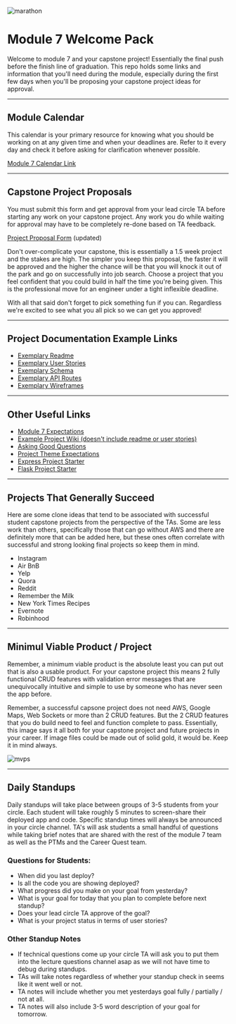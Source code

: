 <!-- ![welcome](https://gifimage.net/wp-content/uploads/2017/09/animated-welcome-gif-12.gif) -->
![marathon](https://external-content.duckduckgo.com/iu/?u=http%3A%2F%2Fcdn.lowgif.com%2Fmedium%2F843ae510cfd8baba-ellen-gordon-cpas-4-a-cause-5k-run-walk.gif&f=1&nofb=1)

# Module 7 Welcome Pack

Welcome to module 7 and your capstone project! Essentially the final push before the finish line of graduation. This repo holds some links and information that you'll need during the module, especially during the first few days when you'll be proposing your capstone project ideas for approval.

---

## Module Calendar

This calendar is your primary resource for knowing what you should be working on at any given time and when your deadlines are. Refer to it every day and check it before asking for clarification whenever possible. 

[Module 7 Calendar Link](https://calendar.google.com/calendar/u/0/embed?src=c_al83m9o7es4b69frh3mk41ia68@group.calendar.google.com&ctz=America/Los_Angeles)

---

## Capstone Project Proposals

You must submit this form and get approval from your lead circle TA before starting any work on your capstone project. Any work you do while waiting for approval may have to be completely re-done based on TA feedback.

[Project Proposal Form](https://docs.google.com/forms/d/e/1FAIpQLSeGVXOG9IKf3iGPWZRcSMEepB8eS5xQEt4nGhmoFhQBBBBSWA/viewform?usp=sf_link) (updated)

Don't over-complicate your capstone, this is essentially a 1.5 week project and the stakes are high. The simpler you keep this proposal, the faster it will be approved and the higher the chance will be that you will knock it out of the park and go on successfully into job search. Choose a project that you feel confident that you could build in half the time you're being given. This is the professional move for an engineer under a tight inflexible deadline.

With all that said don't forget to pick something fun if you can. Regardless we're excited to see what you all pick so we can get you approved!

---

## Project Documentation Example Links

* [Exemplary Readme](https://github.com/sezder/HQ/blob/main/README.md)
* [Exemplary User Stories](https://github.com/sezder/HQ/wiki/User-Stories)
* [Exemplary Schema](https://github.com/chrisoney/mercenary-review/wiki/Database-Schema-and-Backend-Routes)
* [Exemplary API Routes](https://github.com/sezder/HQ/wiki/API-Routes)
* [Exemplary Wireframes](https://github.com/chrisoney/mercenary-review/wiki/Wireframes-and-Front-End-Routes)

---

## Other Useful Links

* [Module 7 Expectations](https://hackmd.io/@jwarren/Sycd24fId)
* [Example Project Wiki (doesn't include readme or user stories)](https://github.com/chrisoney/mercenary-review/wiki)
* [Asking Good Questions](https://hackmd.io/@jwarren/Hkt6Ew9S_)
* [Project Theme Expectations](https://github.com/tombetthauser/module-7-welcome/blob/main/Project%20Theme%20Expectations%20-%20Student%20Facing%20Discussion.pdf)
* [Express Project Starter](https://drive.google.com/file/d/16wNaP57ICFULb1F3YeZ4MH80hWrUZO8-/view)
* [Flask Project Starter](https://github.com/appacademy-starters/python-project-starter)

---

## Projects That Generally Succeed

Here are some clone ideas that tend to be associated with successful student capstone projects from the perspective of the TAs. Some are less work than others, specifically those that can go without AWS and there are definitely more that can be added here, but these ones often correlate with successful and strong looking final projects so keep them in mind. 

* Instagram
* Air BnB
* Yelp
* Quora
* Reddit
* Remember the Milk
* New York Times Recipes
* Evernote
* Robinhood

---

## Minimul Viable Product / Project

Remember, a minimum viable product is the absolute least you can put out that is also a usable product. For your capstone project this means 2 fully functional CRUD features with validation error messages that are unequivocally intuitive and simple to use by someone who has never seen the app before.

Remember, a successful capsone project does not need AWS, Google Maps, Web Sockets or more than 2 CRUD features. But the 2 CRUD features that you do build need to feel and function complete to pass. Essentially, this image says it all both for your capstone project and future projects in your career. If image files could be made out of solid gold, it would be. Keep it in mind always.

![mvps](https://i.imgur.com/vfIpcWn.png)


---

## Daily Standups

Daily standups will take place between groups of 3-5 students from your circle. Each student will take roughly 5 minutes to screen-share their deployed app and code. Specific standup times will always be announced in your circle channel. TA's will ask students a small handful of questions while taking brief notes that are shared with the rest of the module 7 team as well as the PTMs and the Career Quest team.

### Questions for Students:

* When did you last deploy?
* Is all the code you are showing deployed?
* What progress did you make on your goal from yesterday?
* What is your goal for today that you plan to complete before next standup? 
* Does your lead circle TA approve of the goal?
* What is your project status in terms of user stories?

### Other Standup Notes

* If technical questions come up your circle TA will ask you to put them into the lecture questions channel asap as we will not have time to debug during standups.
* TAs will take notes regardless of whether your standup check in seems like it went well or not.
* TA notes will include whether you met yesterdays goal fully / partially / not at all.
* TA notes will also include 3-5 word description of your goal for tomorrow.
